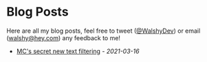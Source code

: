 # Blog Posts

Here are all my blog posts, feel free to tweet ([@WalshyDev](https://twitter.com/WalshyDev)) or email (walshy@hey.com) any feedback to me!

* [MC's secret new text filtering](/blog/21_03_16-mc-new-text-filtering.html) - *2021-03-16*